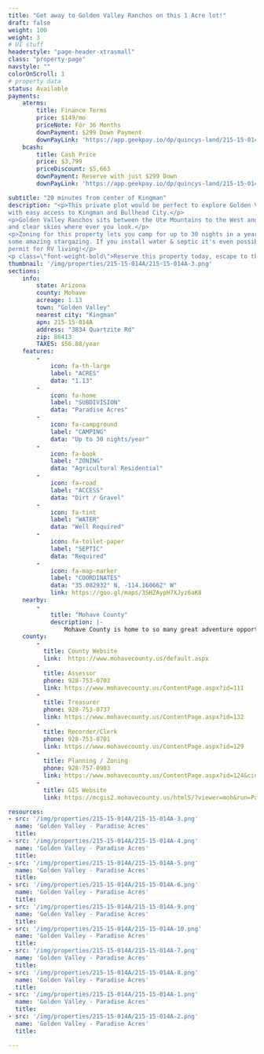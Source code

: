```yaml
---
title: "Get away to Golden Valley Ranchos on this 1 Acre lot!"
draft: false
weight: 100
weight: 3
# UI stuff
headerstyle: "page-header-xtrasmall"
class: "property-page"
navstyle: ""
colorOnScroll: 1
# property data
status: Available
payments:
    aterms:
        title: Finance Terms
        price: $149/mo
        priceNote: For 36 Months
        downPayment: $299 Down Payment
        downPayLink: 'https://app.geekpay.io/dp/quincys-land/215-15-014a-terms'
    bcash:
        title: Cash Price
        price: $3,799
        priceDiscount: $5,663
        downPayment: Reserve with just $299 Down
        downPayLink: 'https://app.geekpay.io/dp/quincys-land/215-15-014a-cash'

subtitle: "20 minutes from center of Kingman"
description: "<p>This private plot would be perfect to explore Golden Valley from
with easy access to Kingman and Bullhead City.</p>
<p>Golden Valley Ranchos sits between the Ute Mountains to the West and Hulapai Mountains to the East, offering stunning views
and clear skies where ever you look.</p>
<p>Zoning for this property lets you camp for up to 30 nights in a year for
some amazing stargazing. If you install water & septic it's even possible to get a yearly
permit for RV living!</p>
<p class=\"font-weight-bold\">Reserve this property today, escape to the clear air tomorrow!</p>"
thumbnail: '/img/properties/215-15-014A/215-15-014A-3.png'
sections:
    info: 
        state: Arizona
        county: Mohave
        acreage: 1.13
        town: "Golden Valley"
        nearest city: "Kingman"
        apn: 215-15-014A
        address: "3834 Quartzite Rd"
        zip: 86413 
        TAXES: $56.88/year
    features:
        -
            icon: fa-th-large
            label: "ACRES"
            data: "1.13"
        -
            icon: fa-home
            label: "SUBDIVISION"
            data: "Paradise Acres"
        -
            icon: fa-campground
            label: "CAMPING"
            data: "Up to 30 nights/year"
        -
            icon: fa-book
            label: "ZONING"
            data: "Agricultural Residential"
        -
            icon: fa-road
            label: "ACCESS"
            data: "Dirt / Gravel"
        -
            icon: fa-tint
            label: "WATER"
            data: "Well Required"
        -
            icon: fa-toilet-paper
            label: "SEPTIC"
            data: "Required"
        -
            icon: fa-map-marker 
            label: "COORDINATES"
            data: "35.082932° N, -114.160662° W"
            link: https://goo.gl/maps/3SHZAypH7XJyz6aK8
    nearby:
        -
            title: "Mohave County"
            description: |-
                Mohave County is home to so many great adventure opportunities! You can hang out above the Grand Canyon on the Skywalk, see London Bridge or explore Parashant National Monument Park. If water is more your thing, Lake Havasu is just an hour away. 
    county:
        - 
          title: County Website
          link:	 https://www.mohavecounty.us/default.aspx
        - 
          title: Assessor
          phone: 928-753-0703
          link: https://www.mohavecounty.us/ContentPage.aspx?id=111
        - 
          title: Treasurer
          phone: 928-753-0737
          link: https://www.mohavecounty.us/ContentPage.aspx?id=132
        -
          title: Recorder/Clerk
          phone: 928-753-0701
          link: https://www.mohavecounty.us/ContentPage.aspx?id=129
        -
          title: Planning / Zoning
          phone: 928-757-0903 
          link: https://www.mohavecounty.us/ContentPage.aspx?id=124&cid=360 
        - 
          title: GIS Website
          link:	https://mcgis2.mohavecounty.us/html5/?viewer=moh&run=ParcelIDSearch&ParcelId

resources: 
- src: '/img/properties/215-15-014A/215-15-014A-3.png'
  name: 'Golden Valley - Paradise Acres'
  title: 
- src: '/img/properties/215-15-014A/215-15-014A-4.png'
  name: 'Golden Valley - Paradise Acres'
  title: 
- src: '/img/properties/215-15-014A/215-15-014A-5.png'
  name: 'Golden Valley - Paradise Acres'
  title: 
- src: '/img/properties/215-15-014A/215-15-014A-6.png'
  name: 'Golden Valley - Paradise Acres'
  title: 
- src: '/img/properties/215-15-014A/215-15-014A-9.png'
  name: 'Golden Valley - Paradise Acres'
  title: 
- src: '/img/properties/215-15-014A/215-15-014A-10.png'
  name: 'Golden Valley - Paradise Acres'
  title: 
- src: '/img/properties/215-15-014A/215-15-014A-7.png'
  name: 'Golden Valley - Paradise Acres'
  title: 
- src: '/img/properties/215-15-014A/215-15-014A-8.png'
  name: 'Golden Valley - Paradise Acres'
  title: 
- src: '/img/properties/215-15-014A/215-15-014A-1.png'
  name: 'Golden Valley - Paradise Acres'
  title: 
- src: '/img/properties/215-15-014A/215-15-014A-2.png'
  name: 'Golden Valley - Paradise Acres'
  title: 

---
```

